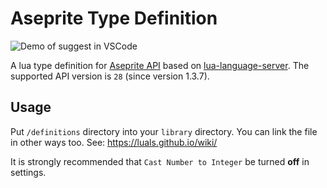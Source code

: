 # Aseprite Type Definition

![Demo of suggest in VSCode](https://gyazo.com/2a91bc263590356d218dbeae3209cfb8.gif)

A lua type definition for [Aseprite API](https://www.aseprite.org/api/) based on [lua-language-server](https://github.com/LuaLS/lua-language-server).
The supported API version is `28` (since version 1.3.7).

## Usage

Put `/definitions` directory into your `library` directory. You can link the file in other ways too.
See: https://luals.github.io/wiki/

It is strongly recommended that `Cast Number to Integer` be turned **off** in settings.